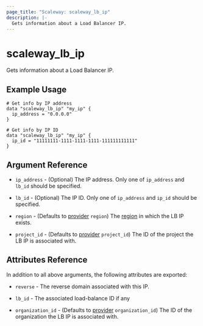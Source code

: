 ```yaml
---
page_title: "Scaleway: scaleway_lb_ip"
description: |-
  Gets information about a Load Balancer IP.
---
```


# scaleway_lb_ip

Gets information about a Load Balancer IP.

## Example Usage

```hcl
# Get info by IP address
data "scaleway_lb_ip" "my_ip" {
  ip_address = "0.0.0.0"
}

# Get info by IP ID
data "scaleway_lb_ip" "my_ip" {
  ip_id = "11111111-1111-1111-1111-111111111111"
}
```

## Argument Reference

- `ip_address` - (Optional) The IP address.
  Only one of `ip_address` and `lb_id` should be specified.

- `lb_id` - (Optional) The IP ID.
  Only one of `ip_address` and `ip_id` should be specified.

- `region` - (Defaults to [provider](../index.md#region) `region`) The [region](../guides/regions_and_zones.md#zones) in which the LB IP exists.

- `project_id` - (Defaults to [provider](../index.md#project_id) `project_id`) The ID of the project the LB IP is associated with.

## Attributes Reference

In addition to all above arguments, the following attributes are exported:

- `reverse` - The reverse domain associated with this IP.

- `lb_id` - The associated load-balance ID if any

- `organization_id` - (Defaults to [provider](../index.md#organization_id) `organization_id`) The ID of the organization the LB IP is associated with.
